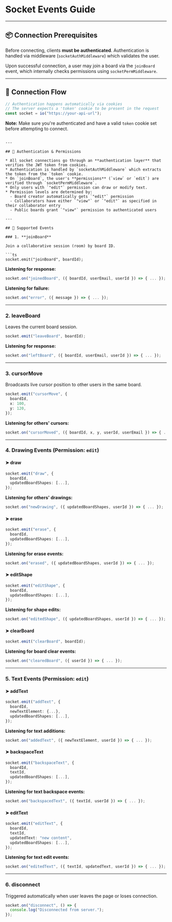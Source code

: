 # Socket Events Guide

---

## 📦 Connection Prerequisites

Before connecting, clients **must be authenticated**. Authentication is handled via middleware (`socketAuthMiddleware`) which validates the user.

Upon successful connection, a user may join a board via the `joinBoard` event, which internally checks permissions using `socketPermMiddleware`.

---

## 🚀 Connection Flow

```ts
// Authentication happens automatically via cookies
// The server expects a 'token' cookie to be present in the request
const socket = io("https://your-api-url");
```

**Note:** Make sure you're authenticated and have a valid `token` cookie set before attempting to connect.
```

---

## 🔐 Authentication & Permissions

* All socket connections go through an **authentication layer** that verifies the JWT token from cookies.
* Authentication is handled by `socketAuthMiddleware` which extracts the token from the `token` cookie.
* On `joinBoard`, the user's **permissions** (`view` or `edit`) are verified through `socketPermMiddleware`.
* Only users with `"edit"` permission can draw or modify text.
* Permission levels are determined by:
  - Board creator automatically gets `"edit"` permission
  - Collaborators have either `"view"` or `"edit"` as specified in their collaborator entry
  - Public boards grant `"view"` permission to authenticated users

---

## 📌 Supported Events

### 1. **joinBoard**

Join a collaborative session (room) by board ID.

```ts
socket.emit("joinBoard", boardId);
```

**Listening for response:**

```ts
socket.on("joinedBoard", ({ boardId, userEmail, userId }) => { ... });
```

**Listening for failure:**

```ts
socket.on("error", ({ message }) => { ... });
```

---

### 2. **leaveBoard**

Leaves the current board session.

```ts
socket.emit("leaveBoard", boardId);
```

**Listening for response:**

```ts
socket.on("leftBoard", ({ boardId, userEmail, userId }) => { ... });
```

---

### 3. **cursorMove**

Broadcasts live cursor position to other users in the same board.

```ts
socket.emit("cursorMove", {
  boardId,
  x: 100,
  y: 120,
});
```

**Listening for others' cursors:**

```ts
socket.on("cursorMoved", ({ boardId, x, y, userId, userEmail }) => { ... });
```

---

### 4. **Drawing Events** (Permission: `edit`)

#### ➤ draw

```ts
socket.emit("draw", {
  boardId,
  updatedBoardShapes: [...],
});
```

**Listening for others' drawings:**

```ts
socket.on("newDrawing", ({ updatedBoardShapes, userId }) => { ... });
```

#### ➤ erase

```ts
socket.emit("erase", {
  boardId,
  updatedBoardShapes: [...],
});
```

**Listening for erase events:**

```ts
socket.on("erased", ({ updatedBoardShapes, userId }) => { ... });
```

#### ➤ editShape

```ts
socket.emit("editShape", {
  boardId,
  updatedBoardShapes: [...],
});
```

**Listening for shape edits:**

```ts
socket.on("editedShape", ({ updatedBoardShapes, userId }) => { ... });
```

#### ➤ clearBoard

```ts
socket.emit("clearBoard", boardId);
```

**Listening for board clear events:**

```ts
socket.on("clearedBoard", ({ userId }) => { ... });
```

---

### 5. **Text Events** (Permission: `edit`)

#### ➤ addText

```ts
socket.emit("addText", {
  boardId,
  newTextElement: {...},
  updatedBoardShapes: [...],
});
```

**Listening for text additions:**

```ts
socket.on("addedText", ({ newTextElement, userId }) => { ... });
```

#### ➤ backspaceText

```ts
socket.emit("backspaceText", {
  boardId,
  textId,
  updatedBoardShapes: [...],
});
```

**Listening for text backspace events:**

```ts
socket.on("backspacedText", ({ textId, userId }) => { ... });
```

#### ➤ editText

```ts
socket.emit("editText", {
  boardId,
  textId,
  updatedText: "new content",
  updatedBoardShapes: [...],
});
```

**Listening for text edit events:**

```ts
socket.on("editedText", ({ textId, updatedText, userId }) => { ... });
```

---

### 6. **disconnect**

Triggered automatically when user leaves the page or loses connection.

```ts
socket.on("disconnect", () => {
  console.log("Disconnected from server.");
});
```